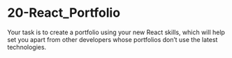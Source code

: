 # 20-React_Portfolio
Your task is to create a portfolio using your new React skills, which will help set you apart from other developers whose portfolios don’t use the latest technologies.
